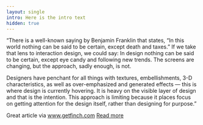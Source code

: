 ```yaml
---
layout: single
intro: Here is the intro text
hidden: true
---
```

“There is a well-known saying by Benjamin Franklin that states, “In this world nothing can be said to be certain, except death and taxes.” If we take that lens to interaction design, we could say: In design nothing can be said to be certain, except eye candy and following new trends. The screens are changing, but the approach, sadly enough, is not.

Designers have penchant for all things with textures, embellishments, 3-D characteristics, as well as over-emphasized and generated effects — this is where design is currently hovering. It is heavy on the visible layer of design and that is the intention. This approach is limiting because it places focus on getting attention for the design itself, rather than designing for purpose.”

Great article via www.getfinch.com <a title="Design Is Not The Goal" href="http://www.getfinch.com/finch/entry/design-is-not-the-goal/" target="_blank">Read more</a>